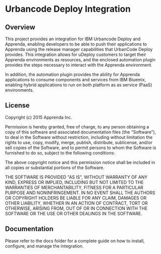 # Urbancode Deploy Integration

## Overview

This project provides an integration for IBM Urbancode Deploy and Apprenda, enabling developers to be able to push their applications to Apprenda using the release manager capabilities that UrbanCode Deploy provides. This integration allows for uDeploy customers to target their Apprenda environments as resources, and the enclosed automation plugin provides the steps necessary to interact with the Apprenda environment.

In addition, the automation plugin provides the ability for Apprenda applications to consume components and services from IBM Bluemix, enabling hybrid applications to run on both platform as as service (PaaS) environments.

## License

Copyright (c) 2015 Apprenda Inc.

Permission is hereby granted, free of charge, to any person obtaining a copy
of this software and associated documentation files (the "Software"), to deal
in the Software without restriction, including without limitation the rights
to use, copy, modify, merge, publish, distribute, sublicense, and/or sell
copies of the Software, and to permit persons to whom the Software is
furnished to do so, subject to the following conditions:

The above copyright notice and this permission notice shall be included in
all copies or substantial portions of the Software.

THE SOFTWARE IS PROVIDED "AS IS", WITHOUT WARRANTY OF ANY KIND, EXPRESS OR
IMPLIED, INCLUDING BUT NOT LIMITED TO THE WARRANTIES OF MERCHANTABILITY,
FITNESS FOR A PARTICULAR PURPOSE AND NONINFRINGEMENT.  IN NO EVENT SHALL THE
AUTHORS OR COPYRIGHT HOLDERS BE LIABLE FOR ANY CLAIM, DAMAGES OR OTHER
LIABILITY, WHETHER IN AN ACTION OF CONTRACT, TORT OR OTHERWISE, ARISING FROM,
OUT OF OR IN CONNECTION WITH THE SOFTWARE OR THE USE OR OTHER DEALINGS IN
THE SOFTWARE.

## Documentation

Please refer to the docs folder for a complete guide on how to install, configure, and manage the integration.